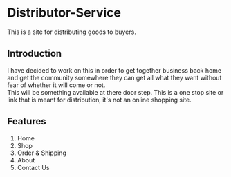 # Distributor-Service
This is a site for distributing goods to buyers.<br>

<h2><b>Introduction</b></h2>
I have decided to work on this in order to get together business back home and get the community somewhere they can get all what they want without fear of whether it will come or not.<br>
This will be something available at there door step. This is a one stop site or link that is meant for distribution, it's not an online shopping site.

<h2><b>Features</b></h2>
<ol>
  <li>Home</li>
  <li>Shop</li>
  <li>Order & Shipping</li>
  <li>About</li>
  <li>Contact Us</li>
</ol>
